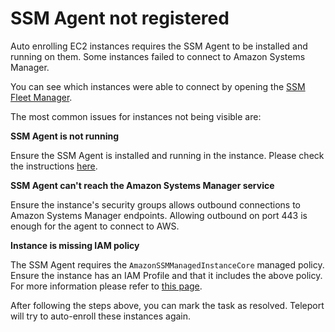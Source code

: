 # SSM Agent not registered
Auto enrolling EC2 instances requires the SSM Agent to be installed and running on them.
Some instances failed to connect to Amazon Systems Manager.

You can see which instances were able to connect by opening the [SSM Fleet Manager](https://console.aws.amazon.com/systems-manager/fleet-manager/managed-nodes).

The most common issues for instances not being visible are:

**SSM Agent is not running**

Ensure the SSM Agent is installed and running in the instance.
Please check the instructions [here](https://docs.aws.amazon.com/systems-manager/latest/userguide/ssm-agent-status-and-restart.html).

**SSM Agent can't reach the Amazon Systems Manager service**

Ensure the instance's security groups allows outbound connections to Amazon Systems Manager endpoints.
Allowing outbound on port 443 is enough for the agent to connect to AWS.

**Instance is missing IAM policy**

The SSM Agent requires the `AmazonSSMManagedInstanceCore` managed policy.
Ensure the instance has an IAM Profile and that it includes the above policy.
For more information please refer to [this page](https://docs.aws.amazon.com/systems-manager/latest/userguide/session-manager-getting-started-instance-profile.html).

After following the steps above, you can mark the task as resolved.
Teleport will try to auto-enroll these instances again.